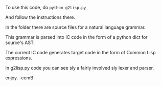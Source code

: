 To use this code, do <code>python g2lisp.py</code>

And follow the instructions there.

In the folder there are source files for a natural language grammar.

This grammar is parsed into IC code in the form of a python dict for source's AST.

The current IC code generates target code in the form of Common Lisp expressions.

In g2lisp.py code you can see sly a fairly involved sly lexer and parser.

enjoy.
-cemB

